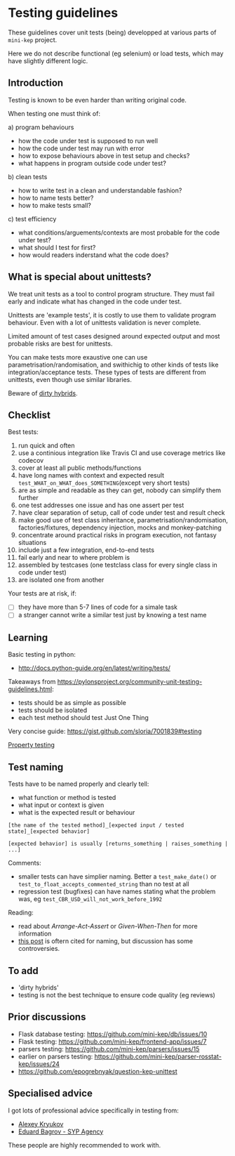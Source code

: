 Testing guidelines
==================

These guidelines cover unit tests (being) developped at various parts of ```mini-kep``` project.

Here we do not describe functional (eg selenium) or load tests, which may have slightly different logic. 

Introduction
------------

Testing is known to be even harder than writing original code. 

When testing one must think of:

a) program behaviours
- how the code under test is supposed to run well 
- how the code under test may run with error
- how to expose behaviours above in test setup and checks?
- what happens in program outside code under test?

b) clean tests
- how to write test in a clean and understandable fashion? 
- how to name tests better?
- how to make tests small?

c) test efficiency
- what conditions/arguements/contexts are most probable for the code under test?
- what should I test for first?
- how would readers inderstand what the code does?


What is special about unittests?
--------------------------------

We treat unit tests as a tool to control program structure. They must 
fail early and indicate what has changed in the code under test. 

Unittests are 'example tests', it is costly to use them 
to validate program behaviour. Even with a lot of unittests validation 
is never complete. 

Limited amount of test cases designed around expected output 
and most probable risks are best for unittests.   

You can make tests more exaustive one can use parametrisation/randomisation, and 
swithichig to other kinds of tests like integration/acceptance tests. These types of tests 
are different from unittests, even though use similar libraries. 

Beware of [dirty hybrids](http://blog.stevensanderson.com/2009/08/24/writing-great-unit-tests-best-and-worst-practises).

Checklist
----------

Best tests:
1. run quick and often
2. use a continious integration like Travis CI and use coverage metrics like codecov 
3. cover at least all public methods/functions
4. have long names with context and expected result ```test_WHAT_on_WHAT_does_SOMETHING```(except very short tests)
5. are as simple and readable as they can get, nobody can simplify them further
6. one test addresses one issue and has one assert per test
7. have clear separation of setup, call of code under test and result check 
8. make good use of test class inheritance, parametrisation/randomisation, factories/fixtures, dependency injection, mocks and monkey-patching
9. concentrate around practical risks in program execution, not fantasy situations  
10. include just a few integration, end-to-end tests
11. fail early and near to where problem is
12. assembled by testcases (one testclass class for every single class in code under test)
13. are isolated  one from another

Your tests are at risk, if:
- [ ] they have more than 5-7 lines of code for a simale task
- [ ] a stranger cannot write a similar test just by knowing a test name

Learning
--------
Basic testing in python:
- <http://docs.python-guide.org/en/latest/writing/tests/>

Takeaways from <https://pylonsproject.org/community-unit-testing-guidelines.html>:
- tests should be as simple as possible
- tests should be isolated
- each test method should test Just One Thing

Very concise guide: <https://gist.github.com/sloria/7001839#testing>

[Property testing](http://hypothesis.works/articles/what-is-property-based-testing/)

Test naming
-----------

Tests have to be named properly and clearly tell:
- what function or method is tested
- what input or context is given
- what is the expected result or behaviour


```
[the name of the tested method]_[expected input / tested state]_[expected behavior]

[expected behavior] is usually [returns_something | raises_something | ...]
```
   

Comments:
  - smaller tests can have simplier naming. Better a ```test_make_date()``` or
    ```test_to_float_accepts_commented_string``` than no test at all  
  - regression test (bugfixes) can have names stating what the problem was, eg ```test_CBR_USD_will_not_work_before_1992```
  
Reading:  
  - read about *Arrange-Act-Assert* or *Given-When-Then* for more information
  - [this post](https://stackoverflow.com/questions/155436/unit-test-naming-best-practices) is oftern cited for naming, 
    but discussion has some controversies. 

To add 
--------
- 'dirty hybrids'
- testing is not the best technique to ensure code quality (eg reviews)

Prior discussions
-----------------
- Flask database testing: <https://github.com/mini-kep/db/issues/10>
- Flask testing: <https://github.com/mini-kep/frontend-app/issues/7>
- parsers testing: <https://github.com/mini-kep/parsers/issues/15>
- earlier on parsers testing: <https://github.com/mini-kep/parser-rosstat-kep/issues/24>
- <https://github.com/epogrebnyak/question-kep-unittest>


Specialised advice 
------------------
I got lots of  professional advice specifically in testing from:
- [Alexey Kryukov](https://www.upwork.com/fl/alexey) 
- [Eduard Bagrov - SYP Agency](https://www.upwork.com/freelancers/~01ce161462df65feaa) 

These people are highly recommended to work with. 
